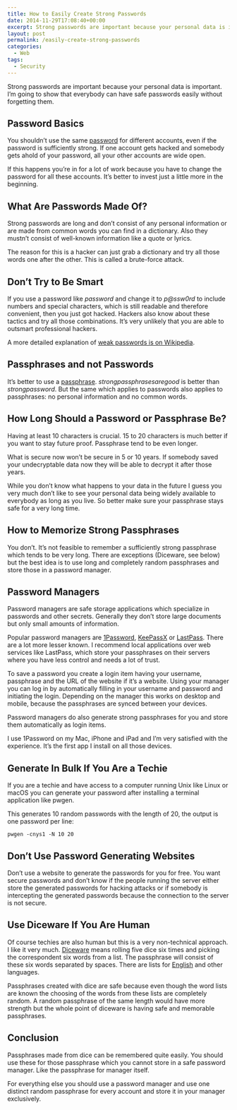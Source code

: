 ```yaml
---
title: How to Easily Create Strong Passwords
date: 2014-11-29T17:08:40+00:00
excerpt: Strong passwords are important because your personal data is important. I'm going to show that everybody can have strong passwords easily without forgetting them.
layout: post
permalink: /easily-create-strong-passwords
categories:
  - Web
tags:
  - Security
---
```

Strong passwords are important because your personal data is important. I’m going to show that everybody can have safe passwords easily without forgetting them.

## Password Basics

You shouldn’t use the same [password](https://en.wikipedia.org/wiki/Password "Wikpedia: Password") for different accounts, even if the password is sufficiently strong. If one account gets hacked and somebody gets ahold of your password, all your other accounts are wide open.

If this happens you’re in for a lot of work because you have to change the password for all these accounts. It’s better to invest just a little more in the beginning.

## What Are Passwords Made Of?

Strong passwords are long and don’t consist of any personal information or are made from common words you can find in a dictionary. Also they mustn’t consist of well-known information like a quote or lyrics.

The reason for this is a hacker can just grab a dictionary and try all those words one after the other. This is called a brute-force attack.

## Don’t Try to Be Smart

If you use a password like _password_ and change it to _p@ssw0rd_ to include numbers and special characters, which is still readable and therefore convenient, then you just got hacked. Hackers also know about these tactics and try all those combinations. It’s very unlikely that you are able to outsmart professional hackers.

A more detailed explanation of [weak passwords is on Wikipedia](https://en.wikipedia.org/wiki/Password_strength#Guidelines_for_strong_passwords "Wikipedia: Guidelines for Strong Passwords").

## Passphrases and not Passwords

It’s better to use a [passphrase](https://en.wikipedia.org/wiki/Passphrase "Wikipedia: Passphrase"). _strongpassphrasesaregood_ is better than _strongpassword_. But the same which applies to passwords also applies to passphrases: no personal information and no common words.

## How Long Should a Password or Passphrase Be?

Having at least 10 characters is crucial. 15 to 20 characters is much better if you want to stay future proof. Passphrase tend to be even longer.

What is secure now won’t be secure in 5 or 10 years. If somebody saved your undecryptable data now they will be able to decrypt it after those years.

While you don’t know what happens to your data in the future I guess you very much don’t like to see your personal data being widely available to everybody as long as you live. So better make sure your passphrase stays safe for a very long time.

## How to Memorize Strong Passphrases

You don’t. It’s not feasible to remember a sufficiently strong passphrase which tends to be very long. There are exceptions (Diceware, see below) but the best idea is to use long and completely random passphrases and store those in a password manager.

## Password Managers

Password managers are safe storage applications which specialize in passwords and other secrets. Generally they don’t store large documents but only small amounts of information.

Popular password managers are [1Password](https://1password.com/ "Password Manager for Mac, iOS, Windows and Android"), [KeePassX](https://www.keepassx.org/ "Open-source Cross Platform Password Manager") or [LastPass](https://lastpass.com/ "Online Password Storage"). There are a lot more lesser known. I recommend local applications over web services like LastPass, which store your passphrases on their servers where you have less control and needs a lot of trust.

To save a password you create a login item having your username, passphrase and the URL of the website if it’s a website. Using your manager you can log in by automatically filling in your username and password and initiating the login. Depending on the manager this works on desktop and mobile, because the passphrases are synced between your devices.

Password managers do also generate strong passphrases for you and store them automatically as login items.

I use 1Password on my Mac, iPhone and iPad and I’m very satisfied with the experience. It’s the first app I install on all those devices.

## Generate In Bulk If You Are a Techie

If you are a techie and have access to a computer running Unix like Linux or macOS you can generate your password after installing a terminal application like pwgen.

This generates 10 random passwords with the length of 20, the output is one password per line:

`pwgen -cnys1 -N 10 20`

## Don’t Use Password Generating Websites

Don’t use a website to generate the passwords for you for free. You want secure passwords and don’t know if the people running the server either store the generated passwords for hacking attacks or if somebody is intercepting the generated passwords because the connection to the server is not secure.

## Use Diceware If You Are Human

Of course techies are also human but this is a very non-technical approach. I like it very much. [Diceware](https://en.wikipedia.org/wiki/Diceware "Wikipedia: Diceware") means rolling five dice six times and picking the correspondent six words from a list. The passphrase will consist of these six words separated by spaces. There are lists for [English](http://world.std.com/~reinhold/diceware.wordlist.asc) and other languages.

Passphrases created with dice are safe because even though the word lists are known the choosing of the words from these lists are completely random. A random passphrase of the same length would have more strength but the whole point of diceware is having safe and memorable passphrases.

## Conclusion

Passphrases made from dice can be remembered quite easily. You should use these for those passphrase which you cannot store in a safe password manager. Like the passphrase for manager itself.

For everything else you should use a password manager and use one distinct random passphrase for every account and store it in your manager exclusively.